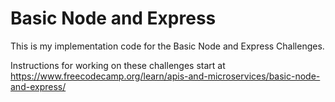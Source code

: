 # Basic Node and Express

This is my implementation code for the Basic Node and Express Challenges.

Instructions for working on these challenges start at <https://www.freecodecamp.org/learn/apis-and-microservices/basic-node-and-express/>
